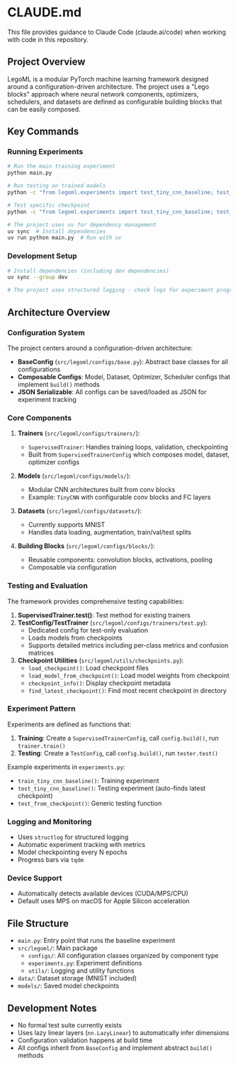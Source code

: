 # CLAUDE.md

This file provides guidance to Claude Code (claude.ai/code) when working with code in this repository.

## Project Overview

LegoML is a modular PyTorch machine learning framework designed around a configuration-driven architecture. The project uses a "Lego blocks" approach where neural network components, optimizers, schedulers, and datasets are defined as configurable building blocks that can be easily composed.

## Key Commands

### Running Experiments
```bash
# Run the main training experiment
python main.py

# Run testing on trained models
python -c "from legoml.experiments import test_tiny_cnn_baseline; test_tiny_cnn_baseline()"

# Test specific checkpoint
python -c "from legoml.experiments import test_tiny_cnn_baseline; test_tiny_cnn_baseline('models/tiny_cnn_baseline_epoch_1.pt')"

# The project uses uv for dependency management
uv sync  # Install dependencies
uv run python main.py  # Run with uv
```

### Development Setup
```bash
# Install dependencies (including dev dependencies)
uv sync --group dev

# The project uses structured logging - check logs for experiment progress
```

## Architecture Overview

### Configuration System
The project centers around a configuration-driven architecture:

- **BaseConfig** (`src/legoml/configs/base.py`): Abstract base classes for all configurations
- **Composable Configs**: Model, Dataset, Optimizer, Scheduler configs that implement `build()` methods
- **JSON Serializable**: All configs can be saved/loaded as JSON for experiment tracking

### Core Components

1. **Trainers** (`src/legoml/configs/trainers/`):
   - `SupervisedTrainer`: Handles training loops, validation, checkpointing
   - Built from `SupervisedTrainerConfig` which composes model, dataset, optimizer configs

2. **Models** (`src/legoml/configs/models/`):
   - Modular CNN architectures built from conv blocks
   - Example: `TinyCNN` with configurable conv blocks and FC layers

3. **Datasets** (`src/legoml/configs/datasets/`):
   - Currently supports MNIST
   - Handles data loading, augmentation, train/val/test splits

4. **Building Blocks** (`src/legoml/configs/blocks/`):
   - Reusable components: convolution blocks, activations, pooling
   - Composable via configuration

### Testing and Evaluation

The framework provides comprehensive testing capabilities:

1. **SupervisedTrainer.test()**: Test method for existing trainers
2. **TestConfig/TestTrainer** (`src/legoml/configs/trainers/test.py`):
   - Dedicated config for test-only evaluation
   - Loads models from checkpoints
   - Supports detailed metrics including per-class metrics and confusion matrices
3. **Checkpoint Utilities** (`src/legoml/utils/checkpoints.py`):
   - `load_checkpoint()`: Load checkpoint files
   - `load_model_from_checkpoint()`: Load model weights from checkpoint
   - `checkpoint_info()`: Display checkpoint metadata
   - `find_latest_checkpoint()`: Find most recent checkpoint in directory

### Experiment Pattern
Experiments are defined as functions that:
1. **Training**: Create a `SupervisedTrainerConfig`, call `config.build()`, run `trainer.train()`
2. **Testing**: Create a `TestConfig`, call `config.build()`, run `tester.test()`

Example experiments in `experiments.py`:
- `train_tiny_cnn_baseline()`: Training experiment
- `test_tiny_cnn_baseline()`: Testing experiment (auto-finds latest checkpoint)
- `test_from_checkpoint()`: Generic testing function

### Logging and Monitoring
- Uses `structlog` for structured logging
- Automatic experiment tracking with metrics
- Model checkpointing every N epochs
- Progress bars via `tqdm`

### Device Support
- Automatically detects available devices (CUDA/MPS/CPU)
- Default uses MPS on macOS for Apple Silicon acceleration

## File Structure
- `main.py`: Entry point that runs the baseline experiment
- `src/legoml/`: Main package
  - `configs/`: All configuration classes organized by component type
  - `experiments.py`: Experiment definitions
  - `utils/`: Logging and utility functions
- `data/`: Dataset storage (MNIST included)
- `models/`: Saved model checkpoints

## Development Notes

- No formal test suite currently exists
- Uses lazy linear layers (`nn.LazyLinear`) to automatically infer dimensions
- Configuration validation happens at build time
- All configs inherit from `BaseConfig` and implement abstract `build()` methods